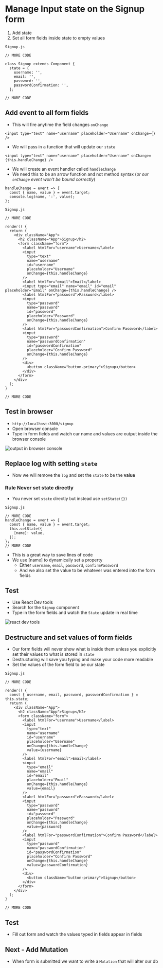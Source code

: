 # Manage Input state on the Signup form
1. Add state
2. Set all form fields inside state to empty values

`Signup.js`

```
// MORE CODE

class Signup extends Component {
  state = {
    username: '',
    email: '',
    password: '',
    passwordConfirmation: '',
  };

// MORE CODE
```

## Add event to all form fields
* This will fire anytime the field changes `onChange`

```
<input type="text" name="username" placeholder="Username" onChange={} />
```

* We will pass in a function that will update our `state`

```
<input type="text" name="username" placeholder="Username" onChange={this.handleChange} />
```

* We will create an event handler called `handleChange`
* We need this to be an arrow function and not method syntax (_or our `onChange` event won't be bound correctly_)

```
handleChange = event => {
  const { name, value } = event.target;
  console.log(name, ':', value);
};
```

`Signup.js`

```
// MORE CODE

render() {
  return (
    <div className="App">
      <h2 className="App">Signup</h2>
      <form className="form">
        <label htmlFor="username">Username</label>
        <input
          type="text"
          name="username"
          id="username"
          placeholder="Username"
          onChange={this.handleChange}
        />
        <label htmlFor="email">Email</label>
        <input type="email" name="email" id="email" placeholder="Email" onChange={this.handleChange} />
        <label htmlFor="password">Password</label>
        <input
          type="password"
          name="password"
          id="password"
          placeholder="Password"
          onChange={this.handleChange}
        />
        <label htmlFor="passwordConfirmation">Confirm Password</label>
        <input
          type="password"
          name="passwordConfirmation"
          id="passwordConfirmation"
          placeholder="Confirm Password"
          onChange={this.handleChange}
        />
        <div>
          <button className="button-primary">Signup</button>
        </div>
      </form>
    </div>
  );
}

// MORE CODE
```

## Test in browser
* `http://localhost:3000/signup`
* Open browser console
* Type in form fields and watch our name and values are output inside the browser console

![output in browser console](https://i.imgur.com/Pt6LKZM.png)

## Replace log with setting `state`
* Now we will remove the `log` and set the `state` to be the **value**

### **Rule** Never set state directly 
* You never set `state` directly but instead use `setState({})`

`Signup.js`

```
// MORE CODE
handleChange = event => {
  const { name, value } = event.target;
  this.setState({
    [name]: value,
  });
};
// MORE CODE
```

* This is a great way to save lines of code
* We use [name] to dynamically set a property
    - Either `username`, `email`, `password`, `confirmPassword`
    - And we also set the value to be whatever was entered into the form fields

## Test
* Use React Dev tools
* Search for the `Signup` component
* Type in the form fields and watch the `State` update in real time

![react dev tools](https://i.imgur.com/T1wYiPk.png)

## Destructure and set values of form fields
* Our form fields will never show what is inside them unless you explicitly set their values to what is stored in `state`
* Destructuring will save you typing and make your code more readable 
* Set the values of the form field to be our state

`Signup.js`

```
// MORE CODE

render() {
  const { username, email, password, passwordConfirmation } = this.state;
  return (
    <div className="App">
      <h2 className="App">Signup</h2>
      <form className="form">
        <label htmlFor="username">Username</label>
        <input
          type="text"
          name="username"
          id="username"
          placeholder="Username"
          onChange={this.handleChange}
          value={username}
        />
        <label htmlFor="email">Email</label>
        <input
          type="email"
          name="email"
          id="email"
          placeholder="Email"
          onChange={this.handleChange}
          value={email}
        />
        <label htmlFor="password">Password</label>
        <input
          type="password"
          name="password"
          id="password"
          placeholder="Password"
          onChange={this.handleChange}
          value={password}
        />
        <label htmlFor="passwordConfirmation">Confirm Password</label>
        <input
          type="password"
          name="passwordConfirmation"
          id="passwordConfirmation"
          placeholder="Confirm Password"
          onChange={this.handleChange}
          value={passwordConfirmation}
        />
        <div>
          <button className="button-primary">Signup</button>
        </div>
      </form>
    </div>
  );
}

// MORE CODE
```

## Test
* Fill out form and watch the values typed in fields appear in fields

## Next - Add Mutation
* When form is submitted we want to write a `Mutation` that will alter our db

